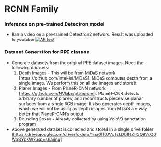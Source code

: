 # RCNN Family

### Inference on pre-trained Detectron model
* Ran a video on a pre-trained Detectron2 network. Result was uploaded to youtube:
  [![Alt text](https://img.youtube.com/vi/vEUT4G0NxmE/0.jpg)](https://www.youtube.com/watch?v=vEUT4G0NxmE)

### Dataset Generation for PPE classes

* Generate datasets from the original PPE dataset images. Need the following datasets:
  1. Depth Images - This will be from MiDaS network [https://github.com/intel-isl/MiDaS]. MiDaS computes depth from a single image. We perform this on all the images and store it
  2. Planer Images - From PlaneR-CNN network [https://github.com/NVlabs/planercnn]. PlaneR-CNN detects arbitrary number of planes, and reconstructs piecewise planar surfaces from a single RGB image. It also generates depth images, which we will not be using as depth images from MiDaS are way better that PlaneR-CNN's output
  3. Bounding Boxes - Already collected by using YoloV3 annotation program
* Above generated dataset is collected and stored in a single drive folder [https://drive.google.com/drive/folders/1ms6H8JVcTzLD8INZHSQiIVxQ6WgSYpKW?usp=sharing]

